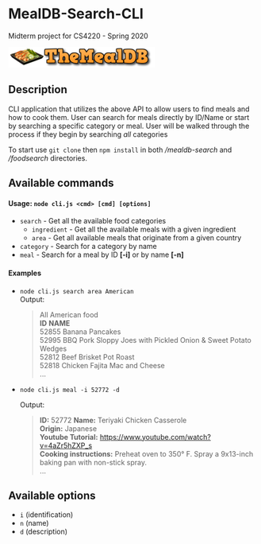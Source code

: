 # MealDB-Search-CLI
Midterm project for CS4220 - Spring 2020

<a title="The MealDB API" href="https://themealdb.com/api.php" target="_blank">![MealDB Logo](mealdb.png)</a>

## Description

CLI application that utilizes the above API to allow users to find meals and how to cook them. User can search for meals directly by ID/Name or start by searching a specific category or meal. User will be walked through the process if they begin by searching *all* categories

To start use `git clone` then `npm install` in both */mealdb-search* and */foodsearch* directories.

## Available commands 

#### Usage: `node cli.js <cmd> [cmd] [options]`
 - `search` - Get all the available food categories
   - `ingredient` - Get all the available meals with a given ingredient
   - `area` - Get all available meals that originate from a given country
 - `category` - Search for a category by name
 - `meal` - Search for a meal by ID **[-i]** or by name **[-n]**

#### Examples
- `node cli.js search area American` </br>
  Output:</br>
  >All American food</br>
  >**ID** **NAME**</br>
  >52855 Banana Pancakes</br>
  >52995 BBQ Pork Sloppy Joes with Pickled Onion & Sweet Potato Wedges</br>
  >52812 Beef Brisket Pot Roast</br>
  >52818 Chicken Fajita Mac and Cheese</br>
  >...

- `node cli.js meal -i 52772 -d` </br>
  
  Output:</br>
  > **ID:** 52772
  > **Name:** Teriyaki Chicken Casserole</br>
  > **Origin:** Japanese</br>
  > **Youtube Tutorial:** https://www.youtube.com/watch?v=4aZr5hZXP_s</br>
  > **Cooking instructions:**
  > Preheat oven to 350° F. Spray a 9x13-inch baking pan with non-stick spray. </br>
  >...


## Available options

 - `i` (identification)
 - `n` (name)
 - `d` (description)
